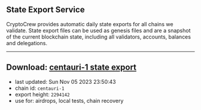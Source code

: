 ## State Export Service
CryptoCrew provides automatic daily state exports for all chains we validate. State export files can be used as genesis files and are a snapshot of the current blockchain state, including all validators, accounts, balances and delegations.

---
**Download: [centauri-1 state export](https://dl.ccvalidators.com/SERVICE/composable/centauri-1_export_2294142.json)**
---

- last updated: Sun Nov 05 2023 23:50:43
- chain id: `centauri-1`
- export height: `2294142`
- use for: airdrops, local tests, chain recovery
